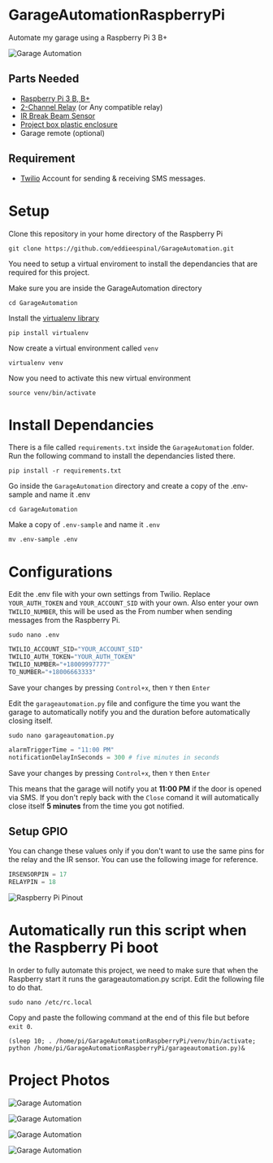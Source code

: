# GarageAutomationRaspberryPi
Automate my garage using a Raspberry Pi 3 B+

![Garage Automation](https://image.ibb.co/fCrSzS/IMG_4211_2.jpg)

## Parts Needed

* [Raspberry Pi 3 B, B+](https://www.adafruit.com/product/3775)
* [2-Channel Relay](https://www.amazon.com/SunFounder-Channel-Optocoupler-Expansion-Raspberry/dp/B00E0NTPP4/ref=sr_1_2?ie=UTF8&qid=1525619045&sr=8-2&keywords=2-channel+relay) (or Any compatible relay)
* [IR Break Beam Sensor](https://www.amazon.com/Adafruit-IR-Break-Beam-Sensor/dp/B00XW2NVJU/ref=sr_1_1?s=electronics&ie=UTF8&qid=1525619158&sr=1-1&keywords=IR+Break+Beam+Sensor+-+5mm+LEDs)
* [Project box plastic enclosure](https://www.amazon.com/Hammond-1591ESBK-ABS-Project-Black/dp/B0002BSRIO/ref=sr_1_3?ie=UTF8&qid=1525620343&sr=8-3&keywords=project+box+enclosure)
* Garage remote (optional)

## Requirement
* [Twilio](https://www.twilio.com) Account for sending & receiving SMS messages.

# Setup

Clone this repository in your home directory of the Raspberry Pi

```
git clone https://github.com/eddieespinal/GarageAutomation.git
```

You need to setup a virtual enviroment to install the dependancies that are required for this project.

Make sure you are inside the GarageAutomation directory
```
cd GarageAutomation
```

Install the [virtualenv library](https://virtualenv.pypa.io/en/stable/)
```
pip install virtualenv
```

Now create a virtual environment called `venv`
```
virtualenv venv
```

Now you need to activate this new virtual environment
```
source venv/bin/activate
```

# Install Dependancies
There is a file called `requirements.txt` inside the `GarageAutomation` folder.  Run the following command to install the dependancies listed there.

```
pip install -r requirements.txt
```

Go inside the `GarageAutomation` directory and create a copy of the .env-sample and name it .env
```
cd GarageAutomation
```

Make a copy of `.env-sample` and name it `.env`
```
mv .env-sample .env
```

# Configurations
Edit the .env file with your own settings from Twilio. Replace `YOUR_AUTH_TOKEN` and `YOUR_ACCOUNT_SID` with your own.  Also enter your own `TWILIO_NUMBER`, this will be used as the From number when sending messages from the Raspberry Pi.

```
sudo nano .env
```
```javascript
TWILIO_ACCOUNT_SID="YOUR_ACCOUNT_SID"
TWILIO_AUTH_TOKEN="YOUR_AUTH_TOKEN"
TWILIO_NUMBER="+18009997777"
TO_NUMBER="+18006663333"
```

Save your changes by pressing `Control+x`, then `Y` then `Enter`


Edit the `garageautomation.py` file and configure the time you want the garage to automatically notify you and the duration before automatically closing itself. 

```
sudo nano garageautomation.py
```

```python
alarmTriggerTime = "11:00 PM"
notificationDelayInSeconds = 300 # five minutes in seconds
```

Save your changes by pressing `Control+x`, then `Y` then `Enter`

This means that the garage will notify you at **11:00 PM** if the door is opened via SMS.  If you don't reply back with the `Close` comand it will automatically close itself **5 minutes** from the time you got notified.

## Setup GPIO
You can change these values only if you don't want to use the same pins for the relay and the IR sensor. You can use the following image for reference.
```python
IRSENSORPIN = 17
RELAYPIN = 18
```
![Raspberry Pi Pinout](https://i2.wp.com/randomnerdtutorials.com/wp-content/uploads/2018/01/RPi-Pinout.jpg)


# Automatically run this script when the Raspberry Pi boot
In order to fully automate this project, we need to make sure that when the Raspberry start it runs the garageautomation.py script. Edit the following file to do that.
```
sudo nano /etc/rc.local 
```
Copy and paste the following command at the end of this file but before `exit 0`.
```
(sleep 10; . /home/pi/GarageAutomationRaspberryPi/venv/bin/activate; python /home/pi/GarageAutomationRaspberryPi/garageautomation.py)&
```

# Project Photos
![Garage Automation](https://image.ibb.co/k7cd67/IMG_4181.jpg)

![Garage Automation](https://image.ibb.co/dTm5m7/IMG_4162.jpg)

![Garage Automation](https://image.ibb.co/iDB5m7/IMG_4223.jpg)

![Garage Automation](https://image.ibb.co/hqr5m7/IMG_4219.jpg)